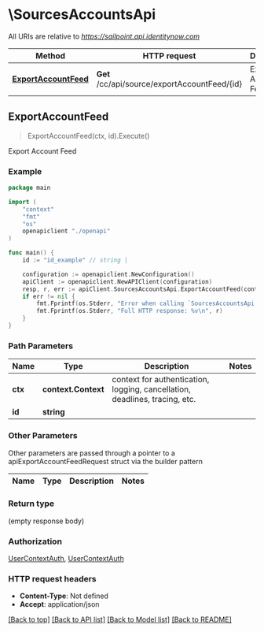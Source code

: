 # \SourcesAccountsApi

All URIs are relative to *https://sailpoint.api.identitynow.com*

Method | HTTP request | Description
------------- | ------------- | -------------
[**ExportAccountFeed**](SourcesAccountsApi.md#ExportAccountFeed) | **Get** /cc/api/source/exportAccountFeed/{id} | Export Account Feed



## ExportAccountFeed

> ExportAccountFeed(ctx, id).Execute()

Export Account Feed



### Example

```go
package main

import (
    "context"
    "fmt"
    "os"
    openapiclient "./openapi"
)

func main() {
    id := "id_example" // string | 

    configuration := openapiclient.NewConfiguration()
    apiClient := openapiclient.NewAPIClient(configuration)
    resp, r, err := apiClient.SourcesAccountsApi.ExportAccountFeed(context.Background(), id).Execute()
    if err != nil {
        fmt.Fprintf(os.Stderr, "Error when calling `SourcesAccountsApi.ExportAccountFeed``: %v\n", err)
        fmt.Fprintf(os.Stderr, "Full HTTP response: %v\n", r)
    }
}
```

### Path Parameters


Name | Type | Description  | Notes
------------- | ------------- | ------------- | -------------
**ctx** | **context.Context** | context for authentication, logging, cancellation, deadlines, tracing, etc.
**id** | **string** |  | 

### Other Parameters

Other parameters are passed through a pointer to a apiExportAccountFeedRequest struct via the builder pattern


Name | Type | Description  | Notes
------------- | ------------- | ------------- | -------------


### Return type

 (empty response body)

### Authorization

[UserContextAuth](../README.md#UserContextAuth), [UserContextAuth](../README.md#UserContextAuth)

### HTTP request headers

- **Content-Type**: Not defined
- **Accept**: application/json

[[Back to top]](#) [[Back to API list]](../README.md#documentation-for-api-endpoints)
[[Back to Model list]](../README.md#documentation-for-models)
[[Back to README]](../README.md)

